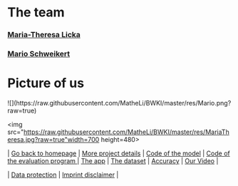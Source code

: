 # The team

### [Maria-Theresa Licka](./Maria-Theresa_Licka.md) 
### [Mario Schweikert](./Mario.md)

# Picture of us

<tabel>
  <tr>
    <td>
      ![](https://raw.githubusercontent.com/MatheLi/BWKI/master/res/Mario.png?raw=true)</td></tr>

<img src="https://raw.githubusercontent.com/MatheLi/BWKI/master/res/MariaTheresa.jpg?raw=true"width=700 height=480>









| [Go back to homepage](https://matheli.github.io/Fall_Detection_App_AI/.) | [More project details](https://matheli.github.io/Fall_Detection_App_AI/posts/More%20details.html) |  [Code of the model](https://matheli.github.io/Fall_Detection_App_AI/posts/First_model.html) | [Code of the evaluation program ](https://matheli.github.io/Fall_Detection_App_AI/posts/Second_model.html)  | [The app](https://matheli.github.io/Fall_Detection_App_AI/posts/The_app_code.html) | [The dataset](https://matheli.github.io/Fall_Detection_App_AI/posts/The_dataset.html) | [Accuracy](https://matheli.github.io/Fall_Detection_App_AI/posts/Accuracy.html) | [Our Video](https://matheli.github.io/Fall_Detection_App_AI/posts/The_Video.html) |

| [Data protection](https://matheli.github.io/Fall_Detection_App_AI/posts/Datenschutzerkl%C3%A4rung) | [Imprint disclaimer](https://matheli.github.io/Fall_Detection_App_AI/posts/Impressum_Haftungsauschluss) |
